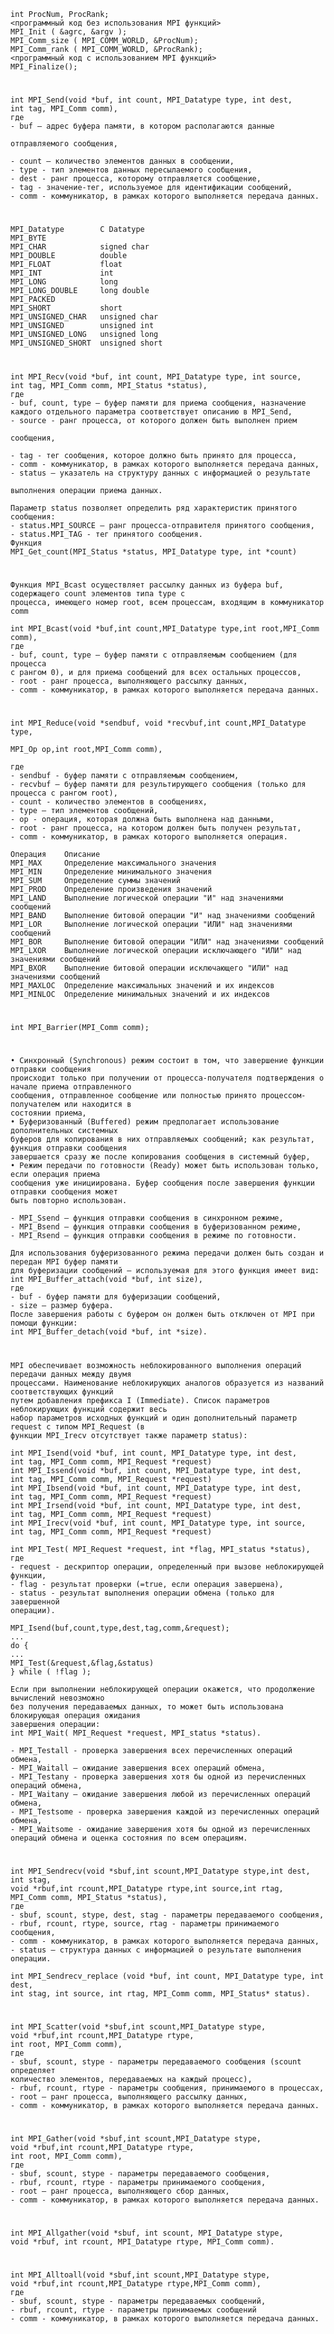     int ProcNum, ProcRank;
    <программный код без использования MPI функций>
    MPI_Init ( &agrc, &argv );
    MPI_Comm_size ( MPI_COMM_WORLD, &ProcNum);
    MPI_Comm_rank ( MPI_COMM_WORLD, &ProcRank);
    <программный код с использованием MPI функций>
    MPI_Finalize();
#
    int MPI_Send(void *buf, int count, MPI_Datatype type, int dest,
    int tag, MPI_Comm comm),
    где
    - buf – адрес буфера памяти, в котором располагаются данные

    отправляемого сообщения,

    - count – количество элементов данных в сообщении,
    - type - тип элементов данных пересылаемого сообщения,
    - dest - ранг процесса, которому отправляется сообщение,
    - tag - значение-тег, используемое для идентификации сообщений,
    - comm - коммуникатор, в рамках которого выполняется передача данных.
#
    MPI_Datatype        C Datatype
    MPI_BYTE
    MPI_CHAR            signed char
    MPI_DOUBLE          double
    MPI_FLOAT           float
    MPI_INT             int
    MPI_LONG            long
    MPI_LONG_DOUBLE     long double
    MPI_PACKED
    MPI_SHORT           short
    MPI_UNSIGNED_CHAR   unsigned char
    MPI_UNSIGNED        unsigned int
    MPI_UNSIGNED_LONG   unsigned long
    MPI_UNSIGNED_SHORT  unsigned short
#
    int MPI_Recv(void *buf, int count, MPI_Datatype type, int source,
    int tag, MPI_Comm comm, MPI_Status *status),
    где
    - buf, count, type – буфер памяти для приема сообщения, назначение
    каждого отдельного параметра соответствует описанию в MPI_Send,
    - source - ранг процесса, от которого должен быть выполнен прием

    сообщения,

    - tag - тег сообщения, которое должно быть принято для процесса,
    - comm - коммуникатор, в рамках которого выполняется передача данных,
    - status – указатель на структуру данных с информацией о результате

    выполнения операции приема данных.

    Параметр status позволяет определить ряд характеристик принятого сообщения:
    - status.MPI_SOURCE – ранг процесса-отправителя принятого сообщения,
    - status.MPI_TAG - тег принятого сообщения.
    Функция
    MPI_Get_count(MPI_Status *status, MPI_Datatype type, int *count)
#
    Функция MPI_Bcast осуществляет рассылку данных из буфера buf, содержащего count элементов типа type с
    процесса, имеющего номер root, всем процессам, входящим в коммуникатор comm
    
    int MPI_Bcast(void *buf,int count,MPI_Datatype type,int root,MPI_Comm comm),
    где
    - buf, count, type – буфер памяти с отправляемым сообщением (для процесса
    с рангом 0), и для приема сообщений для всех остальных процессов,
    - root - ранг процесса, выполняющего рассылку данных,
    - comm - коммуникатор, в рамках которого выполняется передача данных.
#
    int MPI_Reduce(void *sendbuf, void *recvbuf,int count,MPI_Datatype type,

    MPI_Op op,int root,MPI_Comm comm),

    где
    - sendbuf - буфер памяти с отправляемым сообщением,
    - recvbuf – буфер памяти для результирующего сообщения (только для
    процесса с рангом root),
    - count - количество элементов в сообщениях,
    - type – тип элементов сообщений,
    - op - операция, которая должна быть выполнена над данными,
    - root - ранг процесса, на котором должен быть получен результат,
    - comm - коммуникатор, в рамках которого выполняется операция.

    Операция    Описание
    MPI_MAX     Определение максимального значения
    MPI_MIN     Определение минимального значения
    MPI_SUM     Определение суммы значений
    MPI_PROD    Определение произведения значений
    MPI_LAND    Выполнение логической операции "И" над значениями сообщений
    MPI_BAND    Выполнение битовой операции "И" над значениями сообщений
    MPI_LOR     Выполнение логической операции "ИЛИ" над значениями сообщений
    MPI_BOR     Выполнение битовой операции "ИЛИ" над значениями сообщений
    MPI_LXOR    Выполнение логической операции исключающего "ИЛИ" над значениями сообщений
    MPI_BXOR    Выполнение битовой операции исключающего "ИЛИ" над значениями сообщений
    MPI_MAXLOC  Определение максимальных значений и их индексов
    MPI_MINLOC  Определение минимальных значений и их индексов
#
    int MPI_Barrier(MPI_Comm comm);
#
    • Синхронный (Synchronous) режим состоит в том, что завершение функции отправки сообщения
    происходит только при получении от процесса-получателя подтверждения о начале приема отправленного
    сообщения, отправленное сообщение или полностью принято процессом-получателем или находится в
    состоянии приема,
    • Буферизованный (Buffered) режим предполагает использование дополнительных системных
    буферов для копирования в них отправляемых сообщений; как результат, функция отправки сообщения
    завершается сразу же после копирования сообщения в системный буфер,
    • Режим передачи по готовности (Ready) может быть использован только, если операция приема
    сообщения уже инициирована. Буфер сообщения после завершения функции отправки сообщения может
    быть повторно использован.

    - MPI_Ssend – функция отправки сообщения в синхронном режиме,
    - MPI_Bsend – функция отправки сообщения в буферизованном режиме,
    - MPI_Rsend – функция отправки сообщения в режиме по готовности.

    Для использования буферизованного режима передачи должен быть создан и передан MPI буфер памяти
    для буферизации сообщений – используемая для этого функция имеет вид:
    int MPI_Buffer_attach(void *buf, int size),
    где
    - buf - буфер памяти для буферизации сообщений,
    - size – размер буфера.
    После завершения работы с буфером он должен быть отключен от MPI при помощи функции:
    int MPI_Buffer_detach(void *buf, int *size).
#
    MPI обеспечивает возможность неблокированного выполнения операций передачи данных между двумя
    процессами. Наименование неблокирующих аналогов образуется из названий соответствующих функций
    путем добавления префикса I (Immediate). Список параметров неблокирующих функций содержит весь
    набор параметров исходных функций и один дополнительный параметр request с типом MPI_Request (в
    функции MPI_Irecv отсутствует также параметр status):

    int MPI_Isend(void *buf, int count, MPI_Datatype type, int dest,
    int tag, MPI_Comm comm, MPI_Request *request)
    int MPI_Issend(void *buf, int count, MPI_Datatype type, int dest,
    int tag, MPI_Comm comm, MPI_Request *request)
    int MPI_Ibsend(void *buf, int count, MPI_Datatype type, int dest,
    int tag, MPI_Comm comm, MPI_Request *request)
    int MPI_Irsend(void *buf, int count, MPI_Datatype type, int dest,
    int tag, MPI_Comm comm, MPI_Request *request)
    int MPI_Irecv(void *buf, int count, MPI_Datatype type, int source,
    int tag, MPI_Comm comm, MPI_Request *request)

    int MPI_Test( MPI_Request *request, int *flag, MPI_status *status),
    где
    - request - дескриптор операции, определенный при вызове неблокирующей
    функции,
    - flag - результат проверки (=true, если операция завершена),
    - status - результат выполнения операции обмена (только для завершенной
    операции).

    MPI_Isend(buf,count,type,dest,tag,comm,&request);
    ...
    do {
    ...
    MPI_Test(&request,&flag,&status)
    } while ( !flag );

    Если при выполнении неблокирующей операции окажется, что продолжение вычислений невозможно
    без получения передаваемых данных, то может быть использована блокирующая операция ожидания
    завершения операции:
    int MPI_Wait( MPI_Request *request, MPI_status *status).

    - MPI_Testall - проверка завершения всех перечисленных операций обмена,
    - MPI_Waitall – ожидание завершения всех операций обмена,
    - MPI_Testany - проверка завершения хотя бы одной из перечисленных
    операций обмена,
    - MPI_Waitany – ожидание завершения любой из перечисленных операций
    обмена,
    - MPI_Testsome - проверка завершения каждой из перечисленных операций
    обмена,
    - MPI_Waitsome - ожидание завершения хотя бы одной из перечисленных
    операций обмена и оценка состояния по всем операциям.
#
    int MPI_Sendrecv(void *sbuf,int scount,MPI_Datatype stype,int dest, int stag,
    void *rbuf,int rcount,MPI_Datatype rtype,int source,int rtag,
    MPI_Comm comm, MPI_Status *status),
    где
    - sbuf, scount, stype, dest, stag - параметры передаваемого сообщения,
    - rbuf, rcount, rtype, source, rtag - параметры принимаемого сообщения,
    - comm - коммуникатор, в рамках которого выполняется передача данных,
    - status – структура данных с информацией о результате выполнения операции.

    int MPI_Sendrecv_replace (void *buf, int count, MPI_Datatype type, int dest,
    int stag, int source, int rtag, MPI_Comm comm, MPI_Status* status).

#
    int MPI_Scatter(void *sbuf,int scount,MPI_Datatype stype,
    void *rbuf,int rcount,MPI_Datatype rtype,
    int root, MPI_Comm comm),
    где
    - sbuf, scount, stype - параметры передаваемого сообщения (scount определяет
    количество элементов, передаваемых на каждый процесс),
    - rbuf, rcount, rtype - параметры сообщения, принимаемого в процессах,
    - root – ранг процесса, выполняющего рассылку данных,
    - comm - коммуникатор, в рамках которого выполняется передача данных.
#
    int MPI_Gather(void *sbuf,int scount,MPI_Datatype stype,
    void *rbuf,int rcount,MPI_Datatype rtype,
    int root, MPI_Comm comm),
    где
    - sbuf, scount, stype - параметры передаваемого сообщения,
    - rbuf, rcount, rtype - параметры принимаемого сообщения,
    - root – ранг процесса, выполняющего сбор данных,
    - comm - коммуникатор, в рамках которого выполняется передача данных.
#
    int MPI_Allgather(void *sbuf, int scount, MPI_Datatype stype,
    void *rbuf, int rcount, MPI_Datatype rtype, MPI_Comm comm).
#
    int MPI_Alltoall(void *sbuf,int scount,MPI_Datatype stype,
    void *rbuf,int rcount,MPI_Datatype rtype,MPI_Comm comm),
    где
    - sbuf, scount, stype - параметры передаваемых сообщений,
    - rbuf, rcount, rtype - параметры принимаемых сообщений
    - comm - коммуникатор, в рамках которого выполняется передача данных.
